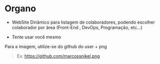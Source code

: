# Organo

- WebSite Dinâmico para listagem de colaboradores, podendo escolher colaborador por área (Front-End , DevOps, Programação, etc...)

- Tente usar você mesmo

Para a imagem, utilize-se do github do user + png
> Ex: https://github.com/marcossnikel.png